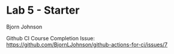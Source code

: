 # Lab 5 - Starter
Bjorn Johnson

Github CI Course Completion Issue:
https://github.com/BjornLJohnson/github-actions-for-ci/issues/7